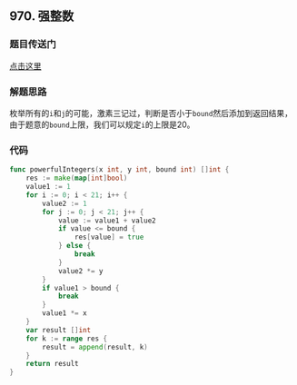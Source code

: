## 970. 强整数

### 题目传送门

[点击这里](https://leetcode.cn/problems/powerful-integers/)

### 解题思路

枚举所有的`i`和`j`的可能，激素三记过，判断是否小于`bound`然后添加到返回结果，由于题意的`bound`上限，我们可以规定`i`的上限是20。

### 代码

```go
func powerfulIntegers(x int, y int, bound int) []int {
    res := make(map[int]bool)
    value1 := 1
    for i := 0; i < 21; i++ {
        value2 := 1
        for j := 0; j < 21; j++ {
            value := value1 + value2
            if value <= bound {
                res[value] = true
            } else {
                break
            }
            value2 *= y
        }
        if value1 > bound {
            break
        }
        value1 *= x
    }
    var result []int
    for k := range res {
        result = append(result, k)
    }
    return result
}

```